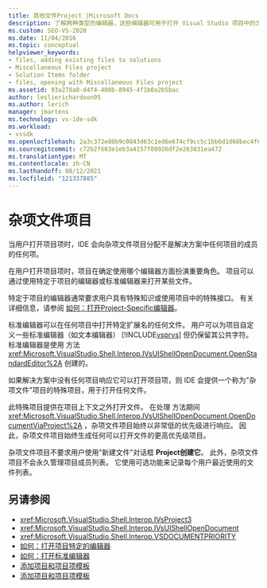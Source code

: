 ```yaml
---
title: 其他文件Project |Microsoft Docs
description: 了解两种类型的编辑器，这些编辑器可用于打开 Visual Studio 项目中的文件，以及项目在确定使用哪个编辑器时的角色。
ms.custom: SEO-VS-2020
ms.date: 11/04/2016
ms.topic: conceptual
helpviewer_keywords:
- files, adding existing files to solutions
- Miscellaneous Files project
- Solution Items folder
- files, opening with Miscellaneous Files project
ms.assetid: 93a278a8-d4f4-400b-8945-4f1b0a2b5bac
author: leslierichardson95
ms.author: lerich
manager: jmartens
ms.technology: vs-ide-sdk
ms.workload:
- vssdk
ms.openlocfilehash: 2a3c372e80b9c0843d63c1ed6e674cf9cc5c1bb6d1d68bec4f6fa1e06b4476dc
ms.sourcegitcommit: c72b2f603e1eb3a4157f00926df2e263831ea472
ms.translationtype: MT
ms.contentlocale: zh-CN
ms.lasthandoff: 08/12/2021
ms.locfileid: "121337885"
---
```

# <a name="miscellaneous-files-project"></a>杂项文件项目
当用户打开项目项时，IDE 会向杂项文件项目分配不是解决方案中任何项目的成员的任何项。

 在用户打开项目项时，项目在确定使用哪个编辑器方面扮演重要角色。 项目可以通过使用特定于项目的编辑器或标准编辑器来打开某些文件。

 特定于项目的编辑器通常要求用户具有特殊知识或使用项目中的特殊接口。 有关详细信息，请参阅 [如何：打开Project-Specific编辑器](../../extensibility/how-to-open-project-specific-editors.md)。

 标准编辑器可以在任何项目中打开特定扩展名的任何文件。 用户可以为项目自定义一些标准编辑器（如文本编辑器） [!INCLUDE[vsprvs](../../code-quality/includes/vsprvs_md.md)] 但仍保留其公共字符。 标准编辑器是使用 方法 <xref:Microsoft.VisualStudio.Shell.Interop.IVsUIShellOpenDocument.OpenStandardEditor%2A> 创建的。

 如果解决方案中没有任何项目响应它可以打开项目项，则 IDE 会提供一个称为"杂项文件"项目的特殊项目，用于打开任何文件。

 此特殊项目提供在项目上下文之外打开文件。 在处理 方法期间 <xref:Microsoft.VisualStudio.Shell.Interop.IVsUIShellOpenDocument.OpenDocumentViaProject%2A> ，杂项文件项目始终以非常低的优先级进行响应。 因此，杂项文件项目始终生成任何可以打开文件的更高优先级项目。

 杂项文件项目不要求用户使用"新建文件"对话框 **Project创建它**。 此外，杂项文件项目不会永久管理项目成员列表。 它使用可选功能来记录每个用户最近使用的文件列表。

## <a name="see-also"></a>另请参阅
- <xref:Microsoft.VisualStudio.Shell.Interop.IVsProject3>
- <xref:Microsoft.VisualStudio.Shell.Interop.IVsUIShellOpenDocument>
- <xref:Microsoft.VisualStudio.Shell.Interop.VSDOCUMENTPRIORITY>
- [如何：打开项目特定的编辑器](../../extensibility/how-to-open-project-specific-editors.md)
- [如何：打开标准编辑器](../../extensibility/how-to-open-standard-editors.md)
- [添加项目和项目项模板](../../extensibility/internals/adding-project-and-project-item-templates.md)
- [添加项目和项目项模板](../../extensibility/internals/adding-project-and-project-item-templates.md)
